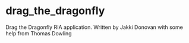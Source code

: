 drag_the_dragonfly
==================

Drag the Dragonfly RIA application.  Written by Jakki Donovan with some help from Thomas Dowling
